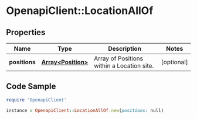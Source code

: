 # OpenapiClient::LocationAllOf

## Properties

Name | Type | Description | Notes
------------ | ------------- | ------------- | -------------
**positions** | [**Array&lt;Position&gt;**](Position.md) | Array of Positions within a Location site. | [optional] 

## Code Sample

```ruby
require 'OpenapiClient'

instance = OpenapiClient::LocationAllOf.new(positions: null)
```


